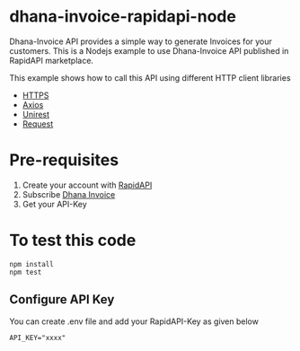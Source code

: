 # dhana-invoice-rapidapi-node
Dhana-Invoice API provides a simple way to generate Invoices for your customers.  This is a Nodejs example to use Dhana-Invoice API published in RapidAPI marketplace.  

This example shows how to call this API using different HTTP client libraries
- [HTTPS](https://nodejs.org/api/https.html#https_https_request_options_callback)
- [Axios](https://www.npmjs.com/package/axios)
- [Unirest](https://www.npmjs.com/package/unirest)
- [Request](https://www.npmjs.com/package/request)

# Pre-requisites
1. Create your account with [RapidAPI](https://rapidapi.com) 
2. Subscribe [Dhana Invoice](https://rapidapi.com/orbitsolve/api/dhana-invoice)
3. Get your API-Key  

# To test this code
    npm install
    npm test

## Configure API Key
You can create .env file and add your RapidAPI-Key as given below

    API_KEY="xxxx"

